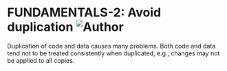 # FUNDAMENTALS-2: Avoid duplication ![Author](https://img.shields.io/badge/Author-Oracle-blue.svg)
Duplication of code and data causes many problems. Both code and data tend not to be treated consistently when duplicated, e.g., changes may not be applied to all copies.